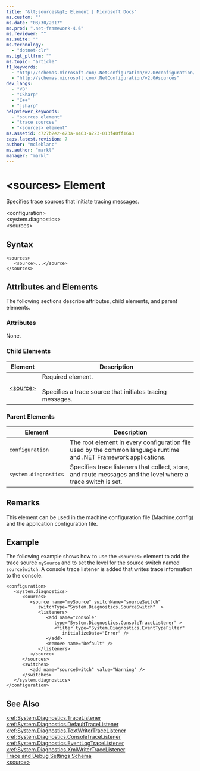 ```yaml
---
title: "&lt;sources&gt; Element | Microsoft Docs"
ms.custom: ""
ms.date: "03/30/2017"
ms.prod: ".net-framework-4.6"
ms.reviewer: ""
ms.suite: ""
ms.technology: 
  - "dotnet-clr"
ms.tgt_pltfrm: ""
ms.topic: "article"
f1_keywords: 
  - "http://schemas.microsoft.com/.NetConfiguration/v2.0#configuration/system.diagnostics/sources"
  - "http://schemas.microsoft.com/.NetConfiguration/v2.0#sources"
dev_langs: 
  - "VB"
  - "CSharp"
  - "C++"
  - "jsharp"
helpviewer_keywords: 
  - "sources element"
  - "trace sources"
  - "<sources> element"
ms.assetid: c727b2e2-423a-4463-a223-013f40ff16a3
caps.latest.revision: 7
author: "mcleblanc"
ms.author: "markl"
manager: "markl"
---
```

# &lt;sources&gt; Element
Specifies trace sources that initiate tracing messages.  
  
 \<configuration>  
\<system.diagnostics>  
\<sources>  
  
## Syntax  
  
```  
<sources>  
   <source>...</source>  
</sources>  
```  
  
## Attributes and Elements  
 The following sections describe attributes, child elements, and parent elements.  
  
### Attributes  
 None.  
  
### Child Elements  
  
|Element|Description|  
|-------------|-----------------|  
|[\<source>](../../../../../docs/framework/configuring-apps/file-schema/trace-debug/source-element.md)|Required element.<br /><br /> Specifies a trace source that initiates tracing messages.|  
  
### Parent Elements  
  
|Element|Description|  
|-------------|-----------------|  
|`configuration`|The root element in every configuration file used by the common language runtime and .NET Framework applications.|  
|`system.diagnostics`|Specifies trace listeners that collect, store, and route messages and the level where a trace switch is set.|  
  
## Remarks  
 This element can be used in the machine configuration file (Machine.config) and the application configuration file.  
  
## Example  
 The following example shows how to use the `<sources>` element to add the trace source `mySource` and to set the level for the source switch named `sourceSwitch`. A console trace listener is added that writes trace information to the console.  
  
```  
<configuration>  
   <system.diagnostics>  
      <sources>  
         <source name="mySource" switchName="sourceSwitch"   
            switchType="System.Diagnostics.SourceSwitch"  >  
            <listeners>  
               <add name="console"   
                  type="System.Diagnostics.ConsoleTraceListener" >  
                  <filter type="System.Diagnostics.EventTypeFilter"   
                     initializeData="Error" />  
               </add>  
               <remove name="Default" />  
            </listeners>  
         </source>  
      </sources>  
      <switches>  
         <add name="sourceSwitch" value="Warning" />  
      </switches>    
   </system.diagnostics>   
</configuration>  
```  
  
## See Also  
 <xref:System.Diagnostics.TraceListener>   
 <xref:System.Diagnostics.DefaultTraceListener>   
 <xref:System.Diagnostics.TextWriterTraceListener>   
 <xref:System.Diagnostics.ConsoleTraceListener>   
 <xref:System.Diagnostics.EventLogTraceListener>   
 <xref:System.Diagnostics.XmlWriterTraceListener>   
 [Trace and Debug Settings Schema](../../../../../docs/framework/configuring-apps/file-schema/trace-debug/index.md)   
 [\<source>](../../../../../docs/framework/configuring-apps/file-schema/trace-debug/source-element.md)